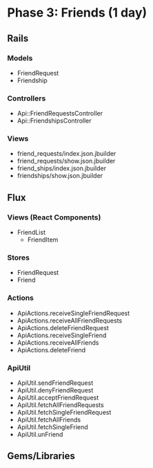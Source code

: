 # Phase 3: Friends (1 day)

## Rails
### Models
* FriendRequest
* Friendship

### Controllers
* Api::FriendRequestsController
* Api::FriendshipsController

### Views
* friend_requests/index.json.jbuilder
* friend_requests/show.json.jbuilder
* friend_ships/index.json.jbuilder
* friendships/show.json.jbuilder


## Flux
### Views (React Components)
* FriendList
  - FriendItem

### Stores
* FriendRequest
* Friend

### Actions
* ApiActions.receiveSingleFriendRequest
* ApiActions.receiveAllFriendRequests
* ApiActions.deleteFriendRequest
* ApiActions.receiveSingleFriend
* ApiActions.receiveAllFriends
* ApiActions.deleteFriend

### ApiUtil
* ApiUtil.sendFriendRequest
* ApiUtil.denyFriendRequest
* ApiUtil.acceptFriendRequest
* ApiUtil.fetchAllFriendRequests
* ApiUtil.fetchSingleFriendRequest
* ApiUtil.fetchAllFriends
* ApiUtil.fetchSingleFriend
* ApiUtil.unFriend

## Gems/Libraries
